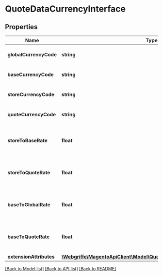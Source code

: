 # QuoteDataCurrencyInterface

## Properties
Name | Type | Description | Notes
------------ | ------------- | ------------- | -------------
**globalCurrencyCode** | **string** | Global currency code | [optional] 
**baseCurrencyCode** | **string** | Base currency code | [optional] 
**storeCurrencyCode** | **string** | Store currency code | [optional] 
**quoteCurrencyCode** | **string** | Quote currency code | [optional] 
**storeToBaseRate** | **float** | Store currency to base currency rate | [optional] 
**storeToQuoteRate** | **float** | Store currency to quote currency rate | [optional] 
**baseToGlobalRate** | **float** | Base currency to global currency rate | [optional] 
**baseToQuoteRate** | **float** | Base currency to quote currency rate | [optional] 
**extensionAttributes** | [**\Webgriffe\MagentoApiClient\Model\QuoteDataCurrencyExtensionInterface**](QuoteDataCurrencyExtensionInterface.md) |  | [optional] 

[[Back to Model list]](../README.md#documentation-for-models) [[Back to API list]](../README.md#documentation-for-api-endpoints) [[Back to README]](../README.md)


